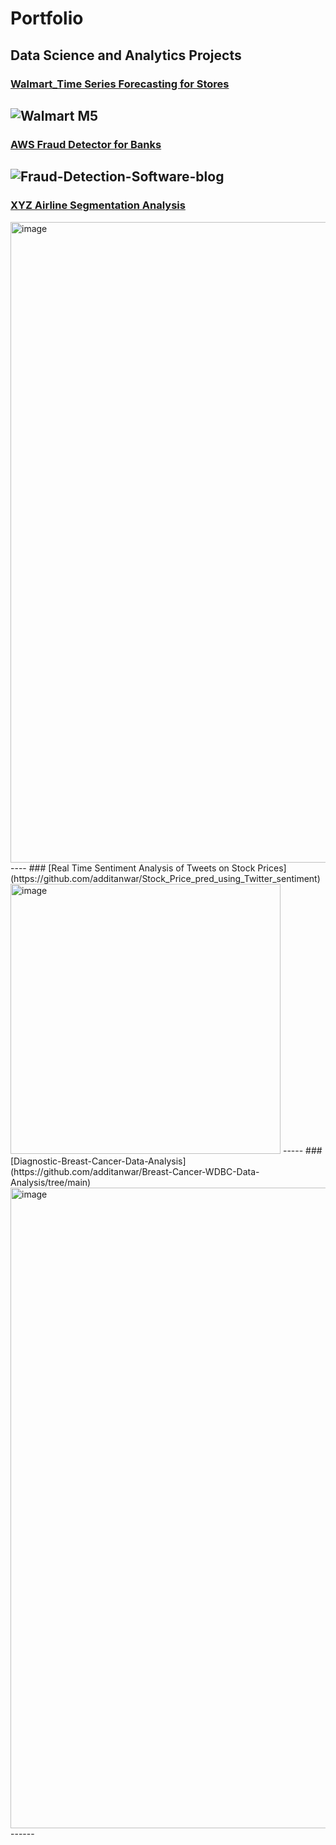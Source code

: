 # Portfolio

## Data Science and Analytics Projects
### [Walmart_Time Series Forecasting for Stores](https://github.com/additanwar/walmart-m5-challenge/blob/main/README.md)
![Walmart M5](https://user-images.githubusercontent.com/85642859/237031917-1129111c-e5a0-4231-9886-0341bb39d109.png)
--
### [AWS Fraud Detector for Banks](https://github.com/additanwar/AWS_Fraud_Detector/blob/main/README.md)
![Fraud-Detection-Software-blog](https://user-images.githubusercontent.com/85642859/237040030-3cfd5ddc-0d4b-4f2d-ae04-d7238fa1947c.gif)
---
### [XYZ Airline Segmentation Analysis](https://github.com/additanwar/Airline_Customer_segmentation)
<img width="1025" alt="image" src="https://user-images.githubusercontent.com/85642859/237043106-ab097a02-ad60-4ada-a81c-1da820b0a02c.png">
----
### [Real Time Sentiment Analysis of Tweets on Stock Prices](https://github.com/additanwar/Stock_Price_pred_using_Twitter_sentiment)
<img width="432" alt="image" src="https://github.com/additanwar/additanwar.github.io/assets/85642859/13d81b4a-e851-4220-9822-74f23780e2db">
-----
### [Diagnostic-Breast-Cancer-Data-Analysis](https://github.com/additanwar/Breast-Cancer-WDBC-Data-Analysis/tree/main)
<img width="1025" alt="image" src="https://user-images.githubusercontent.com/85642859/239370601-dba2578f-8bc7-4ae2-a92a-cb773f6d296a.png">
------



